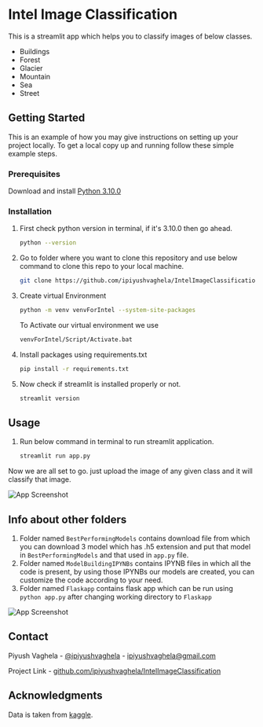 
# Intel Image Classification

This is a streamlit app which helps you to classify images of below classes.
* Buildings
* Forest
* Glacier
* Mountain
* Sea
* Street

## Getting Started

This is an example of how you may give instructions on setting up your project locally.
To get a local copy up and running follow these simple example steps.

### Prerequisites

Download and install [Python 3.10.0](https://www.python.org/ftp/python/3.10.0/python-3.10.0-amd64.exe)

### Installation

1. First check python version in terminal, if it's 3.10.0 then go ahead.
   ```sh
   python --version 
   ```

2. Go to folder where you want to clone this repository and use below command to clone this repo to your local machine.
   ```sh
   git clone https://github.com/ipiyushvaghela/IntelImageClassification.git
   ```
3. Create virtual Environment 
   ```sh
   python -m venv venvForIntel --system-site-packages
   ```

   To Activate our virtual environment we use 
   ```sh
   venvForIntel/Script/Activate.bat
   ```
4. Install packages using requirements.txt
   ```sh
   pip install -r requirements.txt
   ```
4. Now check if streamlit is installed properly or not.
   ```sh
   streamlit version
   ```

## Usage

1. Run below command in terminal to run streamlit application. 
   ```sh
   streamlit run app.py
   ```
Now we are all set to go. just upload the image of any given class and it will classify that image.

![App Screenshot](https://github.com/ipiyushvaghela/static/blob/main/IntelImgClass_readme.jpeg?raw=true)

## Info about other folders
1. Folder named `BestPerformingModels` contains download file from which you can download 3 model which has .h5 extension and put that model in `BestPerformingModels` and that used in `app.py` file.
2. Folder named `ModelBuildingIPYNBs` contains IPYNB files in which all the code is present, by using those IPYNBs our models are created, you can customize the code according to your need.
3. Folder named `Flaskapp` contains flask app which can be run using `python app.py` after changing working directory to `Flaskapp`

![App Screenshot](https://github.com/ipiyushvaghela/static/blob/main/flaskapp.png?raw=true)

## Contact

Piyush Vaghela - [@ipiyushvaghela](https://twitter.com/ipiyushvaghela) - ipiyushvaghela@gmail.com

Project Link -  [github.com/ipiyushvaghela/IntelImageClassification](https://github.com/ipiyushvaghela/ntelImageClassification.git)

## Acknowledgments

Data is taken from [kaggle](https://www.kaggle.com/datasets/puneet6060/intel-image-classification).